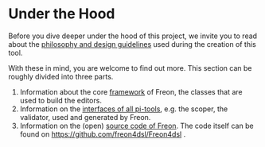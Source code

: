 # Under the Hood

Before you dive deeper under the hood of this project, we invite you to read about the
[philosophy and design guidelines](/Overview/Our_Philosophy) used during the creation of this tool.

With these in mind, you are welcome to find out more. This section can be roughly divided into three parts.

1. Information about the core [framework](/Under_the_Hood/The_Editor_Framework) of Freon, the classes that
   are used to build the editors.
2. Information on the [interfaces of all pi-tools](/Under_the_Hood/The_FreTool_Interfaces), e.g. the scoper, the validator,
   used and generated by Freon.
3. Information on the (open) [source code of Freon](/Under_the_Hood/Source_Code_Documentation). The code itself can
   be found on <a href="https://github.com/freon4dsl/Freon4dsl" target="_blank">https://github.com/freon4dsl/Freon4dsl </a>.
